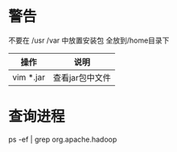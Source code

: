 # 警告

不要在
/usr
/var
中放置安装包
全放到/home目录下

操作| 说明
-|-
vim *.jar| 查看jar包中文件



# 查询进程
ps -ef | grep org.apache.hadoop